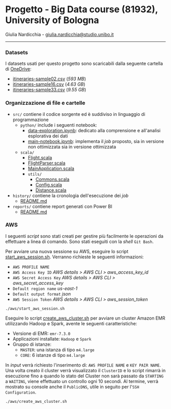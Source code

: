 
# Progetto - Big Data course (81932), University of Bologna

Giulia Nardicchia - [giulia.nardicchia@studio.unibo.it](mailto:giulia.nardicchia@studio.unibo.it)

---
### Datasets

I datasets usati per questo progetto sono scaricabili dalla seguente cartella di [OneDrive](https://liveunibo-my.sharepoint.com/:f:/g/personal/giulia_nardicchia_studio_unibo_it/Ei2686kRO3JFrY-4LnImGpwBtge9FRErDnIgvT2h2QB-Pg?e=VrufWl):
- [itineraries-sample02.csv](https://liveunibo-my.sharepoint.com/:x:/g/personal/giulia_nardicchia_studio_unibo_it/Eev55wChE4ZEmziiu4ozDGQBZZEn3NNNhnpaof_O0sbtQw?e=2BCdKv) (*593 MB*)
- [itineraries-sample16.csv](https://liveunibo-my.sharepoint.com/:x:/g/personal/giulia_nardicchia_studio_unibo_it/EfFlDDrsJKhJqLlg3P0CzDgBdFzKS32tefS4x4sNGV2drg?e=4IOvIa) (*4.63 GB*)
- [itineraries-sample33.csv](https://liveunibo-my.sharepoint.com/:x:/g/personal/giulia_nardicchia_studio_unibo_it/EakEQx8NAHFNpzvWU8vraMQB9ji3U9wcCSUCbimpfafAgA?e=s7pXmF) (*9.55 GB*)

### Organizzazione di file e cartelle
- `src/` contiene il codice sorgente ed è suddiviso in linguaggio di programmazione
  - `python/` include i seguenti notebook:
    - [data-exploration.ipynb](src/main/python/understand_dataset/data-exploration.ipynb): dedicato alla comprensione e all'analisi esplorativa dei dati
    - [main-notebook.ipynb](src/main/python/main-notebook.ipynb): implementa il *job* proposto, sia in versione non ottimizzata sia in versione ottimizzata
  - `scala/`
    - [Flight.scala](src/main/scala/Flight.scala)
    - [FlightParser.scala](src/main/scala/FlightParser.scala)
    - [MainApplication.scala](src/main/scala/MainApplication.scala)
    - `utils/`
      - [Commons.scala](src/main/scala/utils/Commons.scala)
      - [Config.scala](src/main/scala/utils/Config.scala)
      - [Distance.scala](src/main/scala/utils/Distance.scala)
- `history/` contiene la cronologia dell'esecuzione dei *job*
  - [README.md](history/README.md)
- `reports/` contiene report generati con Power BI
  - [README.md](reports/README.md)

### AWS
I seguenti *script* sono stati creati per gestire più facilmente le operazioni da effettuare a linea di comando. Sono stati eseguiti con la *shell* `Git Bash`.

Per avviare una nuova sessione su AWS, eseguire lo script [start_aws_session.sh](/aws/start_aws_session.sh). Verranno richieste le seguenti informazioni:
- `AWS PROFILE NAME`
- `AWS Access Key ID` *AWS details > AWS CLI > aws_access_key_id*
- `AWS Secret Access Key` *AWS details > AWS CLI > aws_secret_access_key*
- `Default region name` *us-east-1*
- `Default output format` *json*
- `AWS Session Token` *AWS details > AWS CLI > aws_session_token*

```shell
./aws/start_aws_session.sh
```

Eseguire lo script [create_aws_cluster.sh](/aws/create_aws_cluster.sh) per avviare un cluster Amazon EMR utilizzando Hadoop e Spark, avente le seguenti caratteristiche:
- Versione di EMR: `emr-7.3.0`
- Applicazioni installate: `Hadoop` e `Spark`
- Gruppo di istanze:
  - `MASTER`: una istanza di tipo `m4.large`
  - `CORE`: 6 istanze di tipo `m4.large`

In *input* verrà richiesto l'inserimento di: `AWS PROFILE NAME` e `KEY PAIR NAME`. Una volta creato il cluster verrà visualizzato il `ClusterID` e lo script rimarrà in esecuzione fino a quando lo stato del Cluster non sarà passato da `STARTING` a `WAITING`, viene effettuato un controllo ogni 10 secondi. Al termine, verrà mostrato su console anche il `PublicDNS`, utile in seguito per l'`SSH Configuration`.
```shell
./aws/create_aws_cluster.sh
```